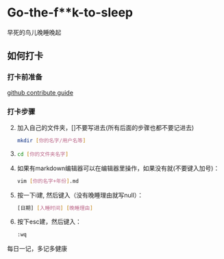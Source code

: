 # Go-the-f**k-to-sleep
早死的鸟儿晚睡晚起

## 如何打卡

### 打卡前准备

[github contribute guide](https://www.dataschool.io/how-to-contribute-on-github/)

### 打卡步骤

2.   加入自己的文件夹，[]不要写进去(所有后面的步骤也都不要记进去)
      ```bash
     mkdir [你的名字/用户名等]
     ```

3. ```bash
   cd [你的文件夹名字]
   ```  

4. 如果有markdown编辑器可以在编辑器里操作，如果没有就(不要键入加号)：
   ```bash
   vim [你的名字+年份].md
   ``` 

5. 按一下i建, 然后键入（没有晚睡理由就写null）：
   ```bash 
   [日期] [入睡时间] [晚睡理由]
   ```

6. 按下esc建，然后键入：
   ```bash
   :wq
   ```

每日一记，多记多健康

